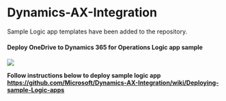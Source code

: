 # Dynamics-AX-Integration

Sample Logic app templates have been added to the repository.

<h4>Deploy OneDrive to Dynamics 365 for Operations Logic app sample<h4>

<a href="https://portal.azure.com/#create/Microsoft.Template/uri/https%3A%2F%2Fraw.githubusercontent.com%2FMicrosoft%2FDynamics-AX-Integration%2Fdev%2FFileBasedIntegrationSamples%2FLogicAppSamples%2FoneDrive_to_d365_logic_app%2Fazuredeploy.json" target="_blank">
    <img src="https://camo.githubusercontent.com/9285dd3998997a0835869065bb15e5d500475034/687474703a2f2f617a7572656465706c6f792e6e65742f6465706c6f79627574746f6e2e706e67" data-canonical-src="http://azuredeploy.net/deploybutton.png" style="max-width:100%;">
</a>

Follow instructions below to deploy sample logic app
https://github.com/Microsoft/Dynamics-AX-Integration/wiki/Deploying-sample-Logic-apps
